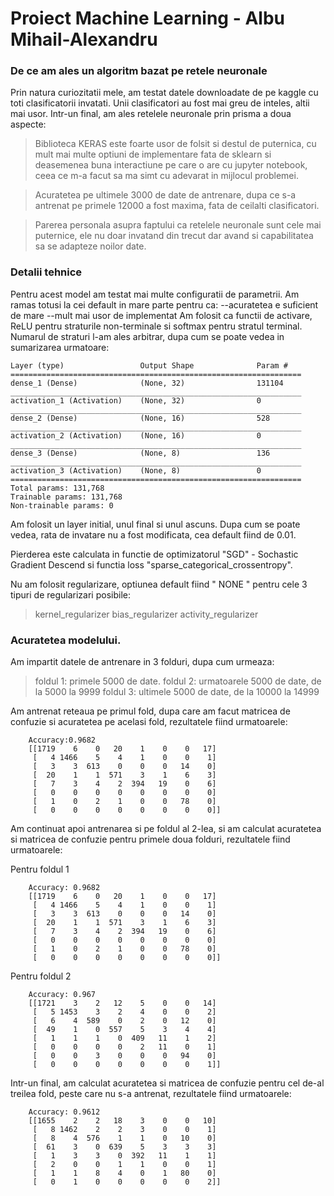 # Proiect Machine Learning - Albu Mihail-Alexandru
### De ce am ales un algoritm bazat pe retele neuronale

Prin natura curiozitatii mele, am testat datele downloadate de pe kaggle cu toti clasificatorii invatati. Unii clasificatori au fost mai greu de inteles, altii mai usor. Intr-un final, am ales retelele neuronale prin prisma a doua aspecte:
>Biblioteca KERAS este foarte usor de folsit si destul de puternica, cu mult mai multe optiuni de implementare fata de sklearn si deasemenea buna interactiune pe care o are cu jupyter notebook, ceea ce m-a facut sa ma simt cu adevarat in mijlocul problemei.

>Acuratetea pe ultimele 3000 de date de antrenare, dupa ce s-a antrenat pe primele 12000 a fost maxima, fata de ceilalti clasificatori.

>Parerea personala asupra faptului ca retelele neuronale sunt cele mai puternice, ele nu doar invatand din trecut dar avand si capabilitatea sa se adapteze noilor date.

### Detalii tehnice

Pentru acest model am testat mai multe configuratii de parametrii. Am ramas totusi la cei default in mare parte pentru ca:
        --acuratetea e suficient de mare 
        --mult mai usor de implementat
Am folosit ca functii de activare, ReLU pentru straturile non-terminale si softmax pentru stratul terminal. Numarul de straturi l-am ales arbitrar, dupa cum se poate vedea in sumarizarea urmatoare: 

```
Layer (type)                 Output Shape              Param #   
=================================================================
dense_1 (Dense)              (None, 32)                131104    
_________________________________________________________________
activation_1 (Activation)    (None, 32)                0         
_________________________________________________________________
dense_2 (Dense)              (None, 16)                528       
_________________________________________________________________
activation_2 (Activation)    (None, 16)                0         
_________________________________________________________________
dense_3 (Dense)              (None, 8)                 136       
_________________________________________________________________
activation_3 (Activation)    (None, 8)                 0         
=================================================================
Total params: 131,768
Trainable params: 131,768
Non-trainable params: 0
```
Am folosit un layer initial, unul final si unul ascuns.
Dupa cum se poate vedea, rata de invatare nu a fost modificata, cea default fiind de 0.01.

Pierderea este calculata in functie de optimizatorul "SGD" - Sochastic Gradient Descend si functia loss "sparse_categorical_crossentropy".

Nu am folosit regularizare, optiunea default fiind " NONE " pentru cele 3 tipuri de regularizari posibile:

>kernel_regularizer
bias_regularizer
activity_regularizer


### Acuratetea modelului.

Am impartit datele de antrenare in 3 folduri, dupa cum urmeaza:
>foldul 1: primele 5000 de date.
>foldul 2: urmatoarele 5000 de date, de la 5000 la 9999
>foldul 3: ultimele 5000 de date, de la 10000 la 14999

Am antrenat reteaua pe primul fold, dupa care am facut matricea de confuzie si acuratetea pe acelasi fold, rezultatele fiind urmatoarele: 

```
    Accuracy:0.9682
    [[1719    6    0   20    1    0    0   17]
     [   4 1466    5    4    1    0    0    1]
     [   3    3  613    0    0    0   14    0]
     [  20    1    1  571    3    1    6    3]
     [   7    3    4    2  394   19    0    6]
     [   0    0    0    0    0    0    0    0]
     [   1    0    2    1    0    0   78    0]
     [   0    0    0    0    0    0    0    0]]
```
Am continuat apoi antrenarea si pe foldul al 2-lea, si am calculat acuratetea si matricea de confuzie pentru primele doua folduri, rezultatele fiind urmatoarele: 

 Pentru foldul 1
```
    Accuracy: 0.9682
    [[1719    6    0   20    1    0    0   17]
     [   4 1466    5    4    1    0    0    1]
     [   3    3  613    0    0    0   14    0]
     [  20    1    1  571    3    1    6    3]
     [   7    3    4    2  394   19    0    6]
     [   0    0    0    0    0    0    0    0]
     [   1    0    2    1    0    0   78    0]
     [   0    0    0    0    0    0    0    0]]
```
Pentru foldul 2
```
    Accuracy: 0.967
    [[1721    3    2   12    5    0    0   14]
     [   5 1453    3    2    4    0    0    2]
     [   6    4  589    0    2    0   12    0]
     [  49    1    0  557    5    3    4    4]
     [   1    1    1    0  409   11    1    2]
     [   0    0    0    0    2   11    0    1]
     [   0    0    3    0    0    0   94    0]
     [   0    0    0    0    0    0    0    1]]

```

Intr-un final, am calculat acuratetea si matricea de confuzie pentru cel de-al treilea fold, peste care nu s-a antrenat, rezultatele fiind urmatoarele:

```
    Accuracy: 0.9612
    [[1655    2    2   18    3    0    0   10]
     [   8 1462    2    2    3    0    0    1]
     [   8    4  576    1    1    0   10    0]
     [  61    3    0  639    5    3    3    3]
     [   1    3    3    0  392   11    1    1]
     [   2    0    0    1    1    0    0    1]
     [   1    1    8    4    0    1   80    0]
     [   0    1    0    0    0    0    0    2]]
```





